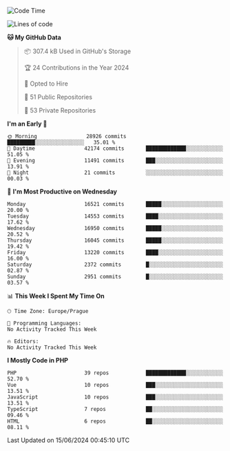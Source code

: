 <!--START_SECTION:waka-->
![Code Time](http://img.shields.io/badge/Code%20Time-1%2C583%20hrs%2058%20mins-blue)

![Lines of code](https://img.shields.io/badge/From%20Hello%20World%20I%27ve%20Written-26.1%20million%20lines%20of%20code-blue)

**🐱 My GitHub Data** 

> 📦 307.4 kB Used in GitHub's Storage 
 > 
> 🏆 24 Contributions in the Year 2024
 > 
> 💼 Opted to Hire
 > 
> 📜 51 Public Repositories 
 > 
> 🔑 53 Private Repositories 
 > 
**I'm an Early 🐤** 

```text
🌞 Morning                28926 commits       █████████░░░░░░░░░░░░░░░░   35.01 % 
🌆 Daytime                42174 commits       █████████████░░░░░░░░░░░░   51.05 % 
🌃 Evening                11491 commits       ███░░░░░░░░░░░░░░░░░░░░░░   13.91 % 
🌙 Night                  21 commits          ░░░░░░░░░░░░░░░░░░░░░░░░░   00.03 % 
```
📅 **I'm Most Productive on Wednesday** 

```text
Monday                   16521 commits       █████░░░░░░░░░░░░░░░░░░░░   20.00 % 
Tuesday                  14553 commits       ████░░░░░░░░░░░░░░░░░░░░░   17.62 % 
Wednesday                16950 commits       █████░░░░░░░░░░░░░░░░░░░░   20.52 % 
Thursday                 16045 commits       █████░░░░░░░░░░░░░░░░░░░░   19.42 % 
Friday                   13220 commits       ████░░░░░░░░░░░░░░░░░░░░░   16.00 % 
Saturday                 2372 commits        █░░░░░░░░░░░░░░░░░░░░░░░░   02.87 % 
Sunday                   2951 commits        █░░░░░░░░░░░░░░░░░░░░░░░░   03.57 % 
```


📊 **This Week I Spent My Time On** 

```text
🕑︎ Time Zone: Europe/Prague

💬 Programming Languages: 
No Activity Tracked This Week

🔥 Editors: 
No Activity Tracked This Week
```

**I Mostly Code in PHP** 

```text
PHP                      39 repos            █████████████░░░░░░░░░░░░   52.70 % 
Vue                      10 repos            ███░░░░░░░░░░░░░░░░░░░░░░   13.51 % 
JavaScript               10 repos            ███░░░░░░░░░░░░░░░░░░░░░░   13.51 % 
TypeScript               7 repos             ██░░░░░░░░░░░░░░░░░░░░░░░   09.46 % 
HTML                     6 repos             ██░░░░░░░░░░░░░░░░░░░░░░░   08.11 % 
```




 Last Updated on 15/06/2024 00:45:10 UTC
<!--END_SECTION:waka-->
<!--
**AlexKratky/AlexKratky** is a ✨ _special_ ✨ repository because its `README.md` (this file) appears on your GitHub profile.

Here are some ideas to get you started:

- 🔭 I’m currently working on ...
- 🌱 I’m currently learning ...
- 👯 I’m looking to collaborate on ...
- 🤔 I’m looking for help with ...
- 💬 Ask me about ...
- 📫 How to reach me: ...
- 😄 Pronouns: ...
- ⚡ Fun fact: ...
-->
